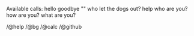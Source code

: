 Available calls:
hello
goodbye
""
who let the dogs out?
help
who are you?
how are you?
what are you?




/@help
/@bg
/@calc
/@github
